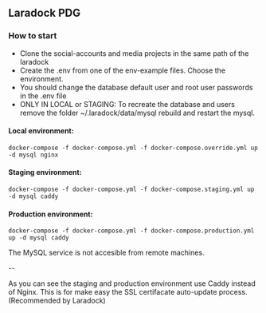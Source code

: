 ## Laradock PDG

### How to start

* Clone the social-accounts and media projects in the same path of the laradock
* Create the .env from one of the env-example files. Choose the environment.
* You should change the database default user and root user passwords in the .env file
* ONLY IN LOCAL or STAGING: To recreate the database and users remove the folder ~/.laradock/data/mysql rebuild and restart the mysql.

#### Local environment:

```
docker-compose -f docker-compose.yml -f docker-compose.override.yml up -d mysql nginx
```

#### Staging environment:

```
docker-compose -f docker-compose.yml -f docker-compose.staging.yml up -d mysql caddy
```

#### Production environment:

```
docker-compose -f docker-compose.yml -f docker-compose.production.yml up -d mysql caddy
```

The MySQL service is not accesible from remote machines.

--

As you can see the staging and production environment use Caddy instead of Nginx. This is for make easy the SSL certifacate auto-update process. (Recommended by Laradock)

